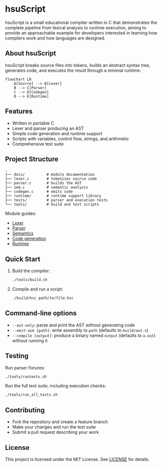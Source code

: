 # hsuScript
hsuScript is a small educational compiler written in C that demonstrates the complete pipeline from lexical analysis to runtime execution, aiming to provide an approachable example for developers interested in learning how compilers work and how languages are designed.

## About hsuScript

hsuScript breaks source files into tokens, builds an abstract syntax tree, generates code, and executes the result through a minimal runtime.

```mermaid
flowchart LR
    A[Source] --> B[Lexer]
    B --> C[Parser]
    C --> D[Codegen]
    D --> E[Runtime]
```

## Features

- Written in portable C
- Lexer and parser producing an AST
- Simple code generation and runtime support
- Scripts with variables, control flow, strings, and arithmetic
- Comprehensive test suite

## Project Structure

```text
.
├── docs/          # module documentation
├── lexer.c        # tokenizes source code
├── parser.c       # builds the AST
├── sem.c          # semantic analysis
├── codegen.c      # emits code
├── runtime/       # runtime support library
├── tests/         # parser and execution tests
└── tools/         # build and test scripts
```

Module guides:
- [Lexer](docs/lexer.md)
- [Parser](docs/parser.md)
- [Semantics](docs/semantics.md)
- [Code generation](docs/codegen.md)
- [Runtime](docs/runtime.md)

## Quick Start

1. Build the compiler:
   ```bash
   ./tools/build.sh
   ```
2. Compile and run a script:
   ```bash
   ./build/hsc path/to/file.hsc
   ```

## Command-line options

- `--ast-only`: parse and print the AST without generating code
- `--emit-asm [path]`: write assembly to `path` (defaults to `build/out.s`)
- `--compile [output]`: produce a binary named `output` (defaults to `a.out`) without running it

## Testing

Run parser fixtures:

```bash
./tools/runtests.sh
```

Run the full test suite, including execution checks:

```bash
./tools/run_all_tests.sh
```

## Contributing

- Fork the repository and create a feature branch
- Make your changes and run the test suite
- Submit a pull request describing your work

## License

This project is licensed under the MIT License. See [LICENSE](LICENSE) for details.

